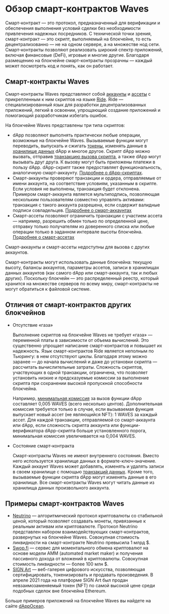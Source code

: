 # Обзор смарт-контрактов Waves

Смарт-контракт — это протокол, предназначенный для верификации и обеспечения выполнения условий сделки без необходимости привлечения надежных посредников. С технической точки зрения, смарт-контракт — это скрипт, выполняемый на блокчейне, то есть децентрализованно — не на одном сервере, а на множестве нод сети. Cмарт-контракты позволяют реализовать широкий спектр приложений, включая финансовые (DeFi), игровые и многие другие. Благодаря размещению на блокчейне смарт-контракты прозрачны — каждый может посмотреть код и понять, как он работает.

## Cмарт-контракты Waves

Смарт-контракты Waves представляют собой [аккаунты](/ru/blockchain/account/) и [ассеты](/ru/blockchain/token/) с прикрепленным к ним скриптов на языке [Ride](/ru/ride/). Ride — специализированный язык для разработки децентрализованных приложений, легкий в освоении, упрощающий создание приложений и помогающий разработчикам избегать ошибок.

На блокчейне Waves представлены три типа скриптов:

* dApp позволяют выполнять практически любые операции, возможные на блокчейне Waves. Вызываемые функции могут переводить, выпускать и сжигать [токены](/ru/blockchain/token/), изменять данные в [хранилище данных](/ru/blockchain/account/account-data-storage) dApp и многое другое. Скрипт dApp можно вызвать, отправив [транзакцию вызова скрипта](/ru/blockchain/transaction-type/invoke-script-transaction), а также dApp могут вызывать друг друга. К вызову могут быть приложены платежи в пользу dApp. dApp-скрипт также предоставляет функциональность, аналогичную смарт-аккаунту. [Подробнее о dApp-скриптах](/ru/building-apps/smart-contracts/what-is-a-dapp).
* Смарт-аккаунты проверяют транзакции и ордера, отправляемые от имени аккаунта, на соответствие условиям, указанным в скрипте. Если условия не выполнены, транзакция будет отклонена. Примером смарт-аккаунта является мультиподпись, позволяющая нескольким пользователям совместно управлять активами: транзакция с такого аккаунта разрешена, если содержит валидные подписи совладельцев. [Подробнее о смарт-аккаунтах](/ru/building-apps/smart-contracts/what-is-smart-account)
* Смарт-ассеты позволяют ограничить транзакции с участием ассета — например, разрешить обмен только по определенной цене, отправку только получателям из доверенного списка или любые операции только в заданном интервале высоты блокчейна. [Подробнее о смарт-ассетах](/ru/building-apps/smart-contracts/what-is-smart-asset)

Смарт-аккаунты и смарт-ассеты недоступны для вызова с других аккаунтов.

Смарт-контракты могут использовать данные блокчейна: текущую высоту, балансы аккаунтов, параметры ассетов, записи в хранилищах данных аккаунтов (как самого dApp или смарт-аккаунта, так и любых других). Поскольку блокчейн — это распределенный реестр, который хранится на множестве серверов по всему миру, смарт-контракты не могут обратиться к файловой системе.

## Отличия от смарт-контрактов других блокчейнов

* Отсутствие «газа»

   Выполнение скриптов на блокчейне Waves не требует «газа» — переменной платы в зависимости от объема вычислений. Это существенно упрощает написание смарт-контрактов и повышает их надежность. Язык смарт-контрактов Ride является неполным по Тьюрингу: в нем отсутствуют циклы. Благодаря этому можно заранее — до начала вычислений и даже до установки скрипта — рассчитать вычислительные затраты. Сложность скриптов, участвующих в одной транзакции, ограничена, что позволяет установить низкие и предсказуемые комиссии за выполнение скрипта при сохранении высокой пропускной способности блокчейна.

   Например, [минимальная комиссия](/ru/blockchain/transaction/transaction-fee) за вызов функции dApp составляет 0,005 WAVES (всего несколько центов). Дополнительная комиссия требуется только в случае, если вызываемая функция выпускает новый ассет (не являющийся NFT): 1 WAVES за каждый ассет. Для каждой транзакции, отправляемой со смарт-аккаунта или dApp, если сложность скрипта аккаунта или функции-верификатора dApp-скрипта больше установленного порога, минимальная комиссия увеличивается на 0,004 WAVES.

* Состояние смарт-контракта

   Cмарт-контракты Waves не имеют внутреннего состояния. Вместо него используется хранилище данных в формате-ключ-значение. Каждый аккаунт Waves может добавлять, изменять и удалять записи в своем хранилище с помощью [транзакций данных](/ru/blockchain/transaction-type/data-transaction). Кроме того, вызываемые функции скрипта dApp могут изменять данные в его хранилище. Все смарт-контракты Waves могут читать данные из хранилища данных произвольного аккаунта.

## Примеры смарт-контрактов Waves

* [Neutrino](http://neutrino.at/) — алгоритмический протокол криптовалюты со стабильной ценой, который позволяет создавать монеты, привязанные к реальным активам или криптовалюте. Протокол Neutrino представлен набором взаимодействующих смарт-контрактов, развернутых на блокчейне Waves. Совокупная стоимость ликвидности на смарт-контракте Neutrino превысила 1 млрд $.
* [Swop.fi](https://swop/fi) — сервис для моментального обмена криптовалют на основе модели AMM (automated market maker) и получения пассивного дохода от вложений в криптовалюты. Совокупная стоимость ликвидности — более 100 млн $.
* [SIGN Art](https://sign-art.app/) — веб-галерея цифрового искусства, позволяющая сертифицировать, токенизировать и продавать произведения. В апреле 2021 года на платформе SIGN Art был продан невзаимозаменяемый токен (NFT) по самой высокой цене среди подобных сделок вне блокчейна Ethereum.

Больше примеров приложений на блокчейне Waves вы найдете на сайте [dAppOcean](https://www.dappocean.io/).


